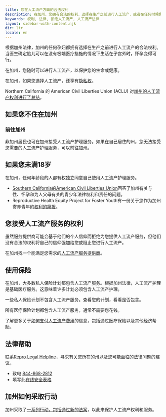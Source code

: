 ```yaml
---
title: 您在人工流产方面的合法权利
description: 在加州，您拥有合法的权利，选择在生产之前进行人工流产，或者在任何时候保护您的生命和健康。
keywords: 权利, 法律, 拒绝人工流产, 人工流产法律
layout: sidebar-with-content.njk
dir: ltr
locale: en
---
```


根据加州法律，加州的任何孕妇都拥有选择在生产之前进行人工流产的合法权利。当医生确定胎儿可以在没有极端医疗措施的情况下生活在子宫外时，怀孕变得可行。

在加州，您随时可以进行人工流产，以保护您的生命或健康。

在加州，如果您选择人工流产，还享有[隐私权](/your-rights/your-privacy/)。

Northern California 的 American Civil Liberties Union (ACLU) 对[加州的人工流产权利进行了总结](https://www.aclunc.org/our-work/know-your-rights/know-your-rights-abortion-access-california)。

## 如果您不住在加州

### 前往加州

非加州居民也可在加州接受人工流产护理服务。如果在自己居住的州，您无法接受您需要的人工流产护理服务，可以前往加州。

## 如果您未满18岁

在加州，任何年龄段的人都有权独立同意自己使用人工流产护理服务。

- [Southern California的American Civil Liberties Union](https://www.aclusocal.org/know-your-rights/abortion-care-california#minors)回答了加州有关与性、怀孕和为人父母有关的青少年法律权利和责任的问题。
- Reproductive Health Equity Project for Foster Youth有一份关于您作为加州寄养青年的[权利的简报](https://fosterreprohealth.org/fact-sheets-know-your-rights/)。

## 您接受人工流产服务的权利

虽然服务提供商可能会基于他们的个人信仰而拒绝为您提供人工流产服务，但他们没有合法的权利将自己的信仰强加给您或阻止您进行人工流产。

在加州找一个能满足您需求的[人工流产服务提供商](/find-a-provider/)。

## 使用保险

在加州，大多数私人保险计划都包含人工流产服务。根据加州法律，人工流产护理是基础医疗服务。这意味着许多计划必须包含人工流产护理。

一些私人保险计划不包含人工流产服务。查看您的计划，看看是否包含。

所有医疗保险计划都包含人工流产服务，通常不需要您花钱。

了解更多关于[如何支付人工流产费用](/getting-an-abortion/how-to-pay-for-an-abortion/)的信息，包括通过医疗保险以及其他经济帮助。

## 法律帮助

联系[Repro Legal Helpline](https://www.reprolegalhelpline.org/)，寻求有关您所在的州以及您可能面临的法律问题的建议。

- 致电 <a href="tel:+1-844-868-2812">844-868-2812</a>
- 填写此[在线安全表格](https://www.reprolegalhelpline.org/sma-contact-the-helpline/#secure-form)

## 加州如何采取行动

加州采取了[一系列行动，包括通过新的法案](/your-rights/state-action/)，以此来保护人工流产权利和服务。
